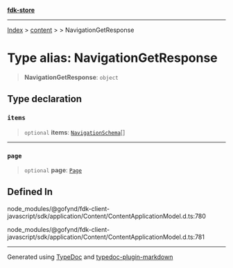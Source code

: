 [**fdk-store**](../../../README.md)
***

[Index](../../../API.md) > [content](../../README.md) > [<internal>](../README.md) > NavigationGetResponse

# Type alias: NavigationGetResponse

> **NavigationGetResponse**: `object`

## Type declaration

### `items`

> `optional` **items**: [`NavigationSchema`](type-alias.NavigationSchema.md)[]

***

### `page`

> `optional` **page**: [`Page`](type-alias.Page.md)

## Defined In

node\_modules/@gofynd/fdk-client-javascript/sdk/application/Content/ContentApplicationModel.d.ts:780

node\_modules/@gofynd/fdk-client-javascript/sdk/application/Content/ContentApplicationModel.d.ts:781

***
Generated using [TypeDoc](https://typedoc.org/) and [typedoc-plugin-markdown](https://www.npmjs.com/package/typedoc-plugin-markdown)
